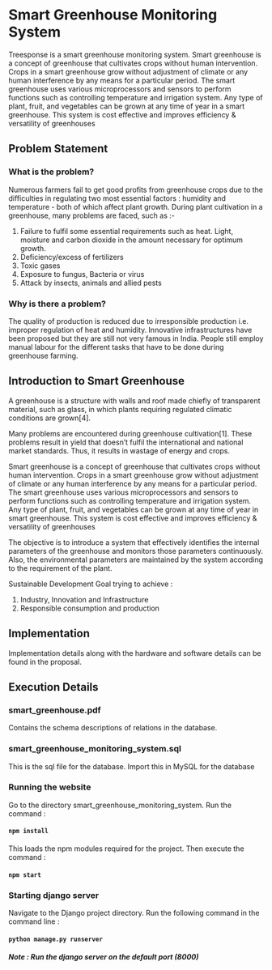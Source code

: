 # Smart Greenhouse Monitoring System
Treesponse is a smart greenhouse monitoring system. Smart greenhouse is a concept of greenhouse that cultivates crops without human intervention. Crops in a smart greenhouse grow without adjustment of climate or any human interference by any means for a particular period. The smart greenhouse uses various microprocessors and sensors to perform functions such as controlling temperature and irrigation system. Any type of plant, fruit, and vegetables can be grown at any time of year in a smart greenhouse. This system is cost effective and improves efficiency & versatility of greenhouses

## Problem Statement
### What is the problem?
Numerous farmers fail to get good profits from greenhouse crops due to the difficulties in regulating two most essential factors : humidity and temperature - both of which affect plant growth. During plant cultivation in a greenhouse, many problems are faced, such as :-
1. Failure to fulfil some essential requirements such as heat. Light, moisture and carbon dioxide in the amount necessary for optimum growth.
2. Deficiency/excess of fertilizers
3. Toxic gases
4. Exposure to fungus, Bacteria or virus
5. Attack by insects, animals and allied pests

### Why is there a problem?
The quality of production is reduced due to irresponsible production i.e. improper regulation of heat and humidity. Innovative infrastructures have been proposed but they are still not very famous in India. People still employ manual labour for the different tasks that have to be done during greenhouse farming.

## Introduction to Smart Greenhouse
A greenhouse is a structure with walls and roof made chiefly of transparent material, such as glass, in which plants requiring regulated climatic conditions are grown[4].

Many problems are encountered during greenhouse cultivation[1]. These problems result in yield that doesn’t fulfil the international and national market standards. Thus, it results in wastage of energy and crops. 

Smart greenhouse is a concept of greenhouse that cultivates crops without human intervention. Crops in a smart greenhouse grow without adjustment of climate or any human interference by any means for a particular period. The smart greenhouse uses various microprocessors and sensors to perform functions such as controlling temperature and irrigation system. Any type of plant, fruit, and vegetables can be grown at any time of year in smart greenhouse. This system is cost effective and improves efficiency & versatility of greenhouses

The objective is to introduce a system that effectively identifies the internal parameters of the greenhouse and monitors those parameters continuously. Also, the environmental parameters are maintained by the system according to the requirement of the plant.

Sustainable Development Goal trying to achieve :
1. Industry, Innovation and Infrastructure
2. Responsible consumption and production

## Implementation
Implementation details along with the hardware and software details can be found in the proposal.

## Execution Details
### smart_greenhouse.pdf
Contains the schema descriptions of relations in the database.

### smart_greenhouse_monitoring_system.sql
This is the sql file for the database. Import this in MySQL for the database

### Running the website
Go to the directory smart_greenhouse_monitoring_system. Run the command :

#### `npm install`

This loads the npm modules required for the project. Then execute the command :

#### `npm start`

### Starting django server
Navigate to the Django project directory. Run the following command in the command line :

#### `python manage.py runserver`

##### Note : Run the django server on the default port (8000)
